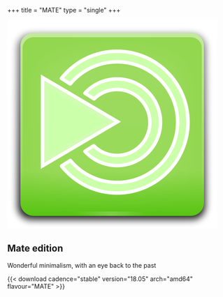 +++
title = "MATE"
type = "single"
+++

[![Mate logo](/img/mate-logo.png)](http://dl.sabayon.org/stable/Sabayon_Linux_18.05_amd64_MATE.iso)

## Mate edition

Wonderful minimalism, with an eye back to the past

{{< download cadence="stable" version="18.05" arch="amd64" flavour="MATE" >}}
